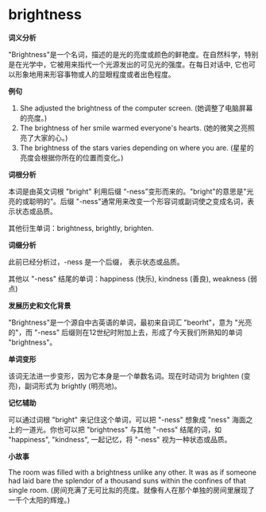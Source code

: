 # brightness

**词义分析**

  

"Brightness"是一个名词，描述的是光的亮度或颜色的鲜艳度。在自然科学，特别是在光学中，它被用来指代一个光源发出的可见光的强度。在每日对话中, 它也可以形象地用来形容事物或人的显眼程度或者出色程度。

  

**例句**

  

1.  She adjusted the brightness of the computer screen. (她调整了电脑屏幕的亮度。)
2.  The brightness of her smile warmed everyone's hearts. (她的微笑之亮照亮了大家的心。)
3.  The brightness of the stars varies depending on where you are. (星星的亮度会根据你所在的位置而变化。)

  

**词根分析**

  

本词是由英文词根 "bright" 利用后缀 “-ness”变形而来的。"bright"的意思是"光亮的或聪明的"。后缀 "-ness"通常用来改变一个形容词或副词使之变成名词，表示状态或品质。

  

其他衍生单词：brightness, brightly, brighten.

  

**词缀分析**

  

此前已经分析过，-ness 是一个后缀， 表示状态或品质。

  

其他以 "-ness" 结尾的单词：happiness (快乐), kindness (善良), weakness (弱点)

  

**发展历史和文化背景**

  

"Brightness"是一个源自中古英语的单词，最初来自词汇 "beorht"，意为 "光亮的"，而 "-ness" 后缀则在12世纪时附加上去，形成了今天我们所熟知的单词 "brightness"。

  

**单词变形**

  

该词无法进一步变形，因为它本身是一个单数名词。现在时动词为 brighten (变亮)，副词形式为 brightly (明亮地)。

  

**记忆辅助**

  

可以通过词根 "bright" 来记住这个单词，可以把 "-ness" 想象成 "ness" 海面之上的一道光。你也可以把 "brightness" 与其他 "-ness" 结尾的词，如 "happiness", "kindness", 一起记忆，将 "-ness" 视为一种状态或品质。

  

**小故事**

  

The room was filled with a brightness unlike any other. It was as if someone had laid bare the splendor of a thousand suns within the confines of that single room. (房间充满了无可比拟的亮度。就像有人在那个单独的房间里展现了一千个太阳的辉煌。)
